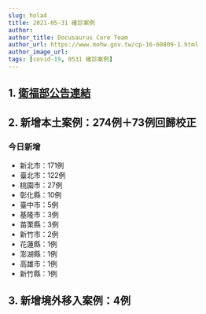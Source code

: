 ```yaml
---
slug: hola4
title: 2021-05-31 確診案例
author: 
author_title: Docusaurus Core Team
author_url: https://www.mohw.gov.tw/cp-16-60809-1.html
author_image_url: 
tags: [covid-19, 0531 確診案例]
---
```


## 1. [衛福部公告連結](https://www.cdc.gov.tw/Bulletin/Detail/CXDf3UoUsTjxO6_cwsqm3A?typeid=9)

## 2. 新增本土案例：274例＋73例回歸校正

### 今日新增
* 新北市：171例
* 臺北市：122例
* 桃園市：27例
* 彰化縣：10例
* 臺中市：5例
* 基隆市：3例
* 苗栗縣：3例
* 新竹市：2例
* 花蓮縣：1例
* 澎湖縣：1例
* 高雄市：1例
* 新竹縣：1例

## 3. 新增境外移入案例：4例

